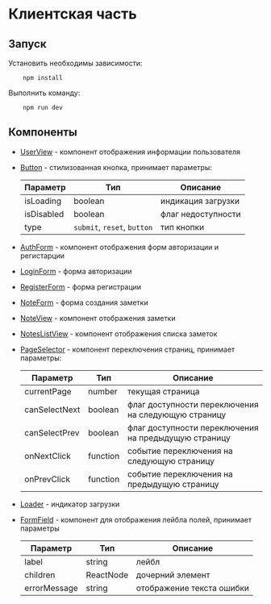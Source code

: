 # Клиентская часть

## Запуск

Установить необходимы зависимости:

```shell
    npm install
```

Выполнить команду:

```shell
    npm run dev
```

## Компоненты

- [UserView](./src/components/UserView/UserView.tsx) - компонент отображения информации пользователя
- [Button](./src/components/Button/Button.tsx) - стилизованная кнопка, принимает параметры:

  | Параметр   | Тип                         | Описание           |
  | ---------- | --------------------------- | ------------------ |
  | isLoading  | boolean                     | индикация загрузки |
  | isDisabled | boolean                     | флаг недоступности |
  | type       | `submit`, `reset`, `button` | тип кнопки         |

- [AuthForm](./src/components/AuthForm/AuthForm.tsx) - компонент отображения форм авторизации и регистарции
- [LoginForm](./src/components/LoginForm/LoginForm.tsx) - форма авторизации
- [RegisterForm](./src/components/RegisterForm/RegisterForm.tsx) - форма регистрации
- [NoteForm](./src/components/NoteForm/NoteForm.tsx) - форма создания заметки
- [NoteView](./src/components/NoteView/NoteView.tsx) - компонент отображения заметки
- [NotesListView](./src/components/NotesListView/NotesListView.tsx) - компонент отображения списка заметок
- [PageSelector](./src/components/PageSelector/PageSelector.tsx) - компонент переключения страниц, принимает параметры:

  | Параметр      | Тип      | Описание                                             |
  | ------------- | -------- | ---------------------------------------------------- |
  | currentPage   | number   | текущая страница                                     |
  | canSelectNext | boolean  | флаг доступности переключения на следующую страницу  |
  | canSelectPrev | boolean  | флаг доступности переключения на предыдущую страницу |
  | onNextClick   | function | событие переключения на следующую страницу           |
  | onPrevClick   | function | событие переключения на предыдущую страницу          |

- [Loader](./src/components/Loader/Loader.tsx) - индикатор загрузки
- [FormField](./src/components/FormField/FormField.tsx) - компонент для отображения лейбла полей, принимает параметры

  | Параметр     | Тип       | Описание                  |
  | ------------ | --------- | ------------------------- |
  | label        | string    | лейбл                     |
  | children     | ReactNode | дочерний элемент          |
  | errorMessage | string    | отображение текста ошибки |
